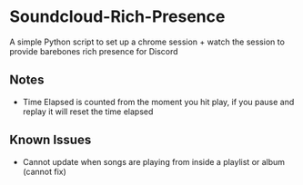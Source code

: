 # Soundcloud-Rich-Presence
A simple Python script to set up a chrome session + watch the session to provide barebones rich presence for Discord

## Notes
* Time Elapsed is counted from the moment you hit play, if you pause and replay it will reset the time elapsed

## Known Issues
* Cannot update when songs are playing from inside a playlist or album (cannot fix)
